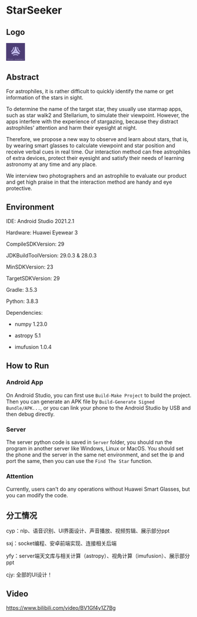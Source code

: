 # StarSeeker

## Logo

<img src="app\src\main\res\mipmap-xxhdpi\logo.png" alt="logo" style="zoom: 5%;" />

## Abstract

For astrophiles, it is rather difficult to quickly identify the name or get information of the stars in sight.

To determine the name of the target star, they usually use starmap apps, such as star walk2 and Stellarium, to simulate their viewpoint. However, the apps interfere with the experience of stargazing, because they distract astrophiles' attention and harm their eyesight at night. 

Therefore, we propose a new way to observe and learn about stars, that is, by wearing smart glasses to calculate viewpoint and star position and receive verbal cues in real time. Our interaction method can free astrophiles of extra devices, protect their eyesight and satisfy their needs of learning astronomy at any time and any place. 

We interview two photographers and an astrophile to evaluate our product and get high praise in that the interaction method are handy and eye protective.

## Environment
IDE: Android Studio 2021.2.1

Hardware: Huawei Eyewear 3

CompileSDKVersion: 29

JDKBuildToolVersion: 29.0.3 & 28.0.3

MinSDKVersion: 23

TargetSDKVersion: 29

Gradle: 3.5.3

Python: 3.8.3

Dependencies: 

- numpy 1.23.0

- astropy 5.1

- imufusion 1.0.4

## How to Run

### Android App

On Android Studio, you can first use `Build-Make Project` to build the project. Then you can generate an APK file by `Build-Generate Signed Bundle/APK...`, or you can link your phone to the Android Studio by USB and then debug directly.

### Server

The server python code is saved in `Server` folder, you should run the program in another server like Windows, Linux or MacOS. You should set the phone and the server in the same net environment, and set the ip and port the same, then you can use the `Find The Star` function.

### Attention

Currently, users can't do any operations without Huawei Smart Glasses, but you can modify the code.

## 分工情况

cyp：nlp、语音识别、UI界面设计、声音播放、视频剪辑、展示部分ppt

sxj：socket编程、安卓前端实现、连接相关后端

yfy：server端天文库与相关计算（astropy）、视角计算（imufusion）、展示部分ppt

cjy: 全部的UI设计！

## Video

https://www.bilibili.com/video/BV1Gf4y1Z7Bg
